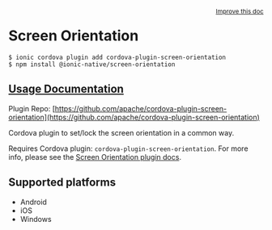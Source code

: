 <a style="float:right;font-size:12px;" href="http://github.com/ionic-team/ionic-native/edit/master/src/@ionic-native/plugins/screen-orientation/index.ts#L7">
  Improve this doc
</a>

# Screen Orientation

```
$ ionic cordova plugin add cordova-plugin-screen-orientation
$ npm install @ionic-native/screen-orientation
```

## [Usage Documentation](https://ionicframework.com/docs/native/screen-orientation/)

Plugin Repo: [https://github.com/apache/cordova-plugin-screen-orientation](https://github.com/apache/cordova-plugin-screen-orientation)

Cordova plugin to set/lock the screen orientation in a common way.

Requires Cordova plugin: `cordova-plugin-screen-orientation`. For more info, please see the [Screen Orientation plugin docs](https://github.com/apache/cordova-plugin-screen-orientation).

## Supported platforms
- Android
- iOS
- Windows



